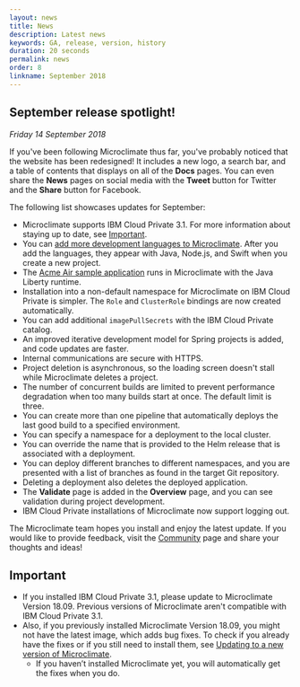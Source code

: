 ```yaml
---
layout: news
title: News
description: Latest news
keywords: GA, release, version, history
duration: 20 seconds
permalink: news
order: 8
linkname: September 2018
---
```


## September release spotlight!

*Friday 14 September 2018*

If you've been following Microclimate thus far, you've probably noticed that the website has been redesigned! It includes a new logo, a search bar, and a table of contents that displays on all of the **Docs** pages. You can even share the **News** pages on social media with the **Tweet** button for Twitter and the **Share** button for Facebook.

The following list showcases updates for September:
- Microclimate supports IBM Cloud Private 3.1. For more information about staying up to date, see [Important](#important). 
- You can [add more development languages to Microclimate](addingdevelopmentlanguages). After you add the languages, they appear with Java, Node.js, and Swift when you create a new project.
- The [Acme Air sample application](acmeair) runs in Microclimate with the Java Liberty runtime.
- Installation into a non-default namespace for Microclimate on IBM Cloud Private is simpler. The `Role` and `ClusterRole` bindings are now created automatically.
- You can add additional `imagePullSecrets` with the IBM Cloud Private catalog.
- An improved iterative development model for Spring projects is added, and code updates are faster.
- Internal communications are secure with HTTPS.
- Project deletion is asynchronous, so the loading screen doesn't stall while Microclimate deletes a project.
- The number of concurrent builds are limited to prevent performance degradation when too many builds start at once. The default limit is three.
- You can create more than one pipeline that automatically deploys the last good build to a specified environment.
- You can specify a namespace for a deployment to the local cluster.
- You can override the name that is provided to the Helm release that is associated with a deployment.
- You can deploy different branches to different namespaces, and you are presented with a list of branches as found in the target Git repository.
- Deleting a deployment also deletes the deployed application.
- The **Validate** page is added in the **Overview** page, and you can see validation during project development.
- IBM Cloud Private installations of Microclimate now support logging out.

The Microclimate team hopes you install and enjoy the latest update. If you would like to provide feedback, visit the [Community](community) page and share your thoughts and ideas!

## Important
- If you installed IBM Cloud Private 3.1, please update to Microclimate Version 18.09. Previous versions of Microclimate aren't compatible with IBM Cloud Private 3.1.
- Also, if you previously installed Microclimate Version 18.09, you might not have the latest image, which adds bug fixes. To check if you already have the fixes or if you still need to install them, see [Updating to a new version of Microclimate](updating).
  - If you haven’t installed Microclimate yet, you will automatically get the fixes when you do.
